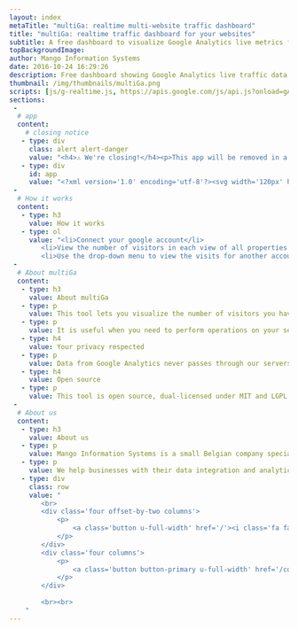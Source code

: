 ```yaml
---
layout: index
metaTitle: "multiGa: realtime multi-website traffic dashboard"
title: "multiGa: realtime traffic dashboard for your websites"
subtitle: A free dashboard to visualize Google Analytics live metrics for multiple sites.
topBackgroundImage: 
author: Mango Information Systems
date: 2016-10-24 16:29:26
description: Free dashboard showing Google Analytics live traffic data on multiple websites. Ideal to find out if it's the right moment to upgrade your server ;)
thumbnail: /img/thumbnails/multiGa.png
scripts: [js/g-realtime.js, https://apis.google.com/js/api.js?onload=gApiLoaded]
sections:
 -
  # app
  content:
    # closing notice
   - type: div
     class: alert alert-danger
     value: "<h4>⚠ We're closing!</h4><p>This app will be removed in a few weeks. The source code is available, should you wish to self-host your own copy.</p><p>If you have any question, <a href='/contact/'>contact us</a>.</p>"
   - type: div
     id: app
     value: "<?xml version='1.0' encoding='utf-8'?><svg width='120px' height='120px' xmlns='http://www.w3.org/2000/svg' viewBox='0 0 100 100' preserveAspectRatio='xMidYMid' class='uil-ripple'><rect x='0' y='0' width='100' height='100' fill='none' class='bk'></rect><g> <animate attributeName='opacity' dur='2s' repeatCount='indefinite' begin='0s' keyTimes='0;0.33;1' values='1;1;0'></animate><circle cx='50' cy='50' r='40' stroke='#565656' fill='none' stroke-width='6' stroke-linecap='round'><animate attributeName='r' dur='2s' repeatCount='indefinite' begin='0s' keyTimes='0;0.33;1' values='0;22;44'></animate></circle></g><g><animate attributeName='opacity' dur='2s' repeatCount='indefinite' begin='1s' keyTimes='0;0.33;1' values='1;1;0'></animate><circle cx='50' cy='50' r='40' stroke='#5A5758' fill='none' stroke-width='6' stroke-linecap='round'><animate attributeName='r' dur='2s' repeatCount='indefinite' begin='1s' keyTimes='0;0.33;1' values='0;22;44'></animate></circle></g></svg><br><small>Loading...</small>"
 -
  # How it works
  content:
   - type: h3
     value: How it works
   - type: ol
     value: "<li>Connect your google account</li>
		<li>View the number of visitors in each view of all properties of your Google Anaytics account</li>
		<li>Use the drop-down menu to view the visits for another account</li>"
 -
  # About multiGa
  content:
   - type: h3
     value: About multiGa
   - type: p
     value: This tool lets you visualize the number of visitors you have across all of your websites, from a single screen.
   - type: p
     value: It is useful when you need to perform operations on your server, and would like to check whether people are connected at the moment.
   - type: h4
     value: Your privacy respected
   - type: p
     value: Data from Google Analytics never passes through our servers. It goes directly from Google Analytics to your browser.
   - type: h4
     value: Open source
   - type: p
     value: This tool is open source, dual-licensed under MIT and LGPL. You can find the source code of this app <a href="https://github.com/Mango-information-systems/mango-is-website/">here</a>.
 -
  # About us
  content:
   - type: h3
     value: About us
   - type: p
     value: Mango Information Systems is a small Belgian company specialized in Data Science / Business Intelligence.
   - type: p
     value: We help businesses with their data integration and analytics problems, making sure that both technology and processes are streamlined.
   - type: div
     class: row
     value: "
		<br>
		<div class='four offset-by-two columns'>
			<p>
				<a class='button u-full-width' href='/'><i class='fa fa-home' aria-hidden='true'></i> Read more</a>
			</p>
		</div>
		<div class='four columns'>
			<p>
				<a class='button button-primary u-full-width' href='/contact/'><i class='fa fa-envelope' aria-hidden='true'></i> Contact us</a>
			</p>
		</div>
		
		<br><br>
	"
---
```

